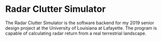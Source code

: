 # Radar Clutter Simulator
The Radar Clutter Simulator is the software backend for my 2019 senior design project at the University of Louisiana at Lafayette. The program is capable of calculating radar return from a real terrestrial landscape.
